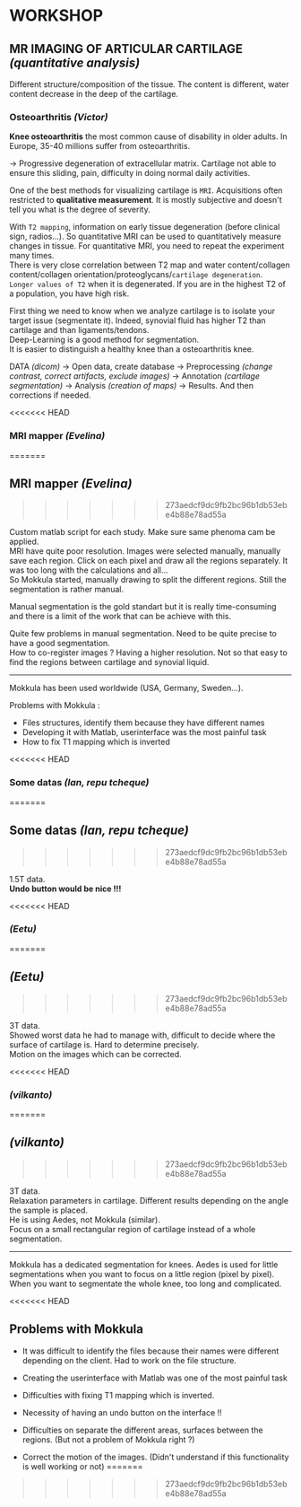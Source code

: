 # WORKSHOP

## MR IMAGING OF ARTICULAR CARTILAGE *(quantitative analysis)*

Different structure/composition of the tissue. The content is different, water content decrease in the deep of the cartilage.

### Osteoarthritis *(Victor)*

**Knee osteoarthritis** the most common cause of disability in older adults. In Europe, 35-40 millions suffer from osteoarthritis.

-> Progressive degeneration of extracellular matrix. Cartilage not able to ensure this sliding, pain, difficulty in doing normal daily activities.

One of the best methods for visualizing cartilage is `MRI`. Acquisitions often restricted to **qualitative measurement**. It is mostly subjective and doesn't tell you what is the degree of severity.

With `T2 mapping`, information on early tissue degeneration (before clinical sign, radios...). So quantitative MRI can be used to quantitatively measure changes in tissue.
For quantitative MRI, you need to repeat the experiment many times.  
There is very close correlation between T2 map and water content/collagen content/collagen orientation/proteoglycans/`cartilage degeneration`.  
`Longer values of T2` when it is degenerated. If you are in the highest T2 of a population, you have high risk.  

First thing we need to know when we analyze cartilage is to isolate your target issue (segmentate it). Indeed, synovial fluid has higher T2 than cartilage and than ligaments/tendons.  
Deep-Learning is a good method for segmentation.  
It is easier to distinguish a healthy knee than a osteoarthritis knee.

DATA *(dicom)* -> Open data, create database -> Preprocessing *(change contrast, correct artifacts, exclude images)* -> Annotation *(cartilage segmentation)* -> Analysis *(creation of maps)* -> Results. And then corrections if needed.


<<<<<<< HEAD
### MRI mapper *(Evelina)*
=======
## MRI mapper *(Evelina)*
>>>>>>> 273aedcf9dc9fb2bc96b1db53ebe4b88e78ad55a

Custom matlab script for each study. Make sure same phenoma cam be applied.  
MRI have quite poor resolution. Images were selected manually, manually save each region. Click on each pixel and draw all the regions separately. It was too long with the calculations and all...  
So Mokkula started, manually drawing to split the different regions. Still the segmentation is rather manual.

Manual segmentation is the gold standart but it is really time-consuming and there is a limit of the work that can be achieve with this.

Quite few problems in manual segmentation. Need to be quite precise to have a good segmentation.  
How to co-register images ? Having a higher resolution. Not so that easy to find the regions between cartilage and synovial liquid.  

--- 

Mokkula has been used worldwide (USA, Germany, Sweden...).

Problems with Mokkula :

- Files structures, identify them because they have different names
- Developing it with Matlab, userinterface was the most painful task
- How to fix T1 mapping which is inverted

<<<<<<< HEAD
### Some datas *(Ian, repu tcheque)*
=======
## Some datas *(Ian, repu tcheque)*
>>>>>>> 273aedcf9dc9fb2bc96b1db53ebe4b88e78ad55a

1.5T data.  
**Undo button would be nice !!!**

<<<<<<< HEAD
### *(Eetu)*
=======
## *(Eetu)*
>>>>>>> 273aedcf9dc9fb2bc96b1db53ebe4b88e78ad55a

3T data.  
Showed worst data he had to manage with, difficult to decide where the surface of cartilage is. Hard to determine precisely.  
Motion on the images which can be corrected.

<<<<<<< HEAD
### *(vilkanto)*
=======
## *(vilkanto)*
>>>>>>> 273aedcf9dc9fb2bc96b1db53ebe4b88e78ad55a

3T data.  
Relaxation parameters in cartilage. Different results depending on the angle the sample is placed.  
He is using Aedes, not Mokkula (similar).  
Focus on a small rectangular region of cartilage instead of a whole segmentation.  

---

Mokkula has a dedicated segmentation for knees. Aedes is used for little segmentations when you want to focus on a little region (pixel by pixel). When you want to segmentate the whole knee, too long and complicated.

<<<<<<< HEAD


## Problems with Mokkula

- It was difficult to identify the files because their names were different depending on the client. Had to work on the file structure.

- Creating the userinterface with Matlab was one of the most painful task

- Difficulties with fixing T1 mapping which is inverted.

- Necessity of having an undo button on the interface !!

- Difficulties on separate the different areas, surfaces between the regions. (But not a problem of Mokkula right ?)

- Correct the motion of the images. (Didn't understand if this functionality is well working or not)
=======
>>>>>>> 273aedcf9dc9fb2bc96b1db53ebe4b88e78ad55a
